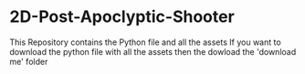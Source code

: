 # 2D-Post-Apoclyptic-Shooter
This Repository contains the Python file and all the assets
If you want to download the python file with all the assets then the dowload the 'download me' folder
